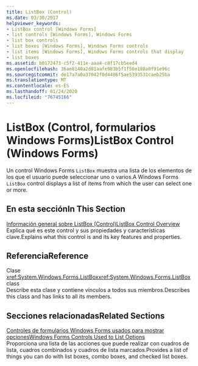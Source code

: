 ```yaml
---
title: ListBox (Control)
ms.date: 03/30/2017
helpviewer_keywords:
- ListBox control [Windows Forms]
- list controls [Windows Forms], Windows Forms
- list box controls
- list boxes [Windows Forms], Windows Forms controls
- list items [Windows Forms], Windows Forms controls that display
- list boxes
ms.assetid: b0172473-c5f2-411e-aaa4-c8f17cb5eed4
ms.openlocfilehash: 36ae8140a2d81aafe983b5f1f56e180a0f91e96c
ms.sourcegitcommit: de17a7a0a37042f0d4406f5ae5393531caeb25ba
ms.translationtype: MT
ms.contentlocale: es-ES
ms.lasthandoff: 01/24/2020
ms.locfileid: "76745166"
---
```

# <a name="listbox-control-windows-forms"></a><span data-ttu-id="d55fe-102">ListBox (Control, formularios Windows Forms)</span><span class="sxs-lookup"><span data-stu-id="d55fe-102">ListBox Control (Windows Forms)</span></span>
<span data-ttu-id="d55fe-103">Un control Windows Forms `ListBox` muestra una lista de los elementos de los que el usuario puede seleccionar uno o varios.</span><span class="sxs-lookup"><span data-stu-id="d55fe-103">A Windows Forms `ListBox` control displays a list of items from which the user can select one or more.</span></span>  
  
## <a name="in-this-section"></a><span data-ttu-id="d55fe-104">En esta sección</span><span class="sxs-lookup"><span data-stu-id="d55fe-104">In This Section</span></span>  
 [<span data-ttu-id="d55fe-105">Información general sobre ListBox (Control)</span><span class="sxs-lookup"><span data-stu-id="d55fe-105">ListBox Control Overview</span></span>](listbox-control-overview-windows-forms.md)  
 <span data-ttu-id="d55fe-106">Explica qué es este control y sus propiedades y características clave.</span><span class="sxs-lookup"><span data-stu-id="d55fe-106">Explains what this control is and its key features and properties.</span></span>  
  
## <a name="reference"></a><span data-ttu-id="d55fe-107">Referencia</span><span class="sxs-lookup"><span data-stu-id="d55fe-107">Reference</span></span>  
 <span data-ttu-id="d55fe-108">Clase <xref:System.Windows.Forms.ListBox></span><span class="sxs-lookup"><span data-stu-id="d55fe-108"><xref:System.Windows.Forms.ListBox> class</span></span>  
 <span data-ttu-id="d55fe-109">Describe esta clase y contiene vínculos a todos sus miembros.</span><span class="sxs-lookup"><span data-stu-id="d55fe-109">Describes this class and has links to all its members.</span></span>  
  
## <a name="related-sections"></a><span data-ttu-id="d55fe-110">Secciones relacionadas</span><span class="sxs-lookup"><span data-stu-id="d55fe-110">Related Sections</span></span>  
 [<span data-ttu-id="d55fe-111">Controles de formularios Windows Forms usados para mostrar opciones</span><span class="sxs-lookup"><span data-stu-id="d55fe-111">Windows Forms Controls Used to List Options</span></span>](windows-forms-controls-used-to-list-options.md)  
 <span data-ttu-id="d55fe-112">Proporciona una lista de las acciones que puede realizar con cuadros de lista, cuadros combinados y cuadros de lista marcados.</span><span class="sxs-lookup"><span data-stu-id="d55fe-112">Provides a list of things you can do with list boxes, combo boxes, and checked list boxes.</span></span>
